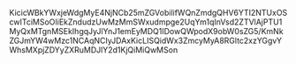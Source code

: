 KicicWBkYWxjeWdgMyE4NjNCb25mZGVobilifWQnZmdgQHV6YTI2NTUxOScwITciMSoOIiEkZndudzUwMzMmSWxudmpge2UqYm1qInVsd2ZTVlAjPTU1MyQxMTgnMSEkIhgqJyJlYnJ1emEyMDQ1IDowQWpodX9obW0sZG5/KmNkZGJmYW4wMzc1NCAqNCIyJDAxKicLISQidWx3ZmcyMyA8RGltc2xzYGgvYWhsMXpjZDYyZXRuMDJlY2d1KjQiMiQwMSon